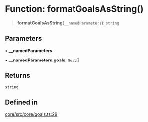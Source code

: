 # Function: formatGoalsAsString()

> **formatGoalsAsString**(`__namedParameters`): `string`

## Parameters

• **\_\_namedParameters**

• **\_\_namedParameters.goals**: [`Goal`](../interfaces/Goal.md)[]

## Returns

`string`

## Defined in

[core/src/core/goals.ts:29](https://github.com/ai16z/eliza/blob/c96957e5a5d17e343b499dd4d46ce403856ac5bc/core/src/core/goals.ts#L29)
